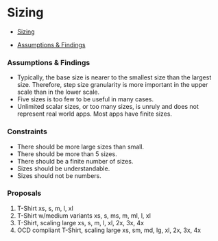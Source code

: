 # Sizing
<!-- START doctoc generated TOC please keep comment here to allow auto update -->
<!-- DON'T EDIT THIS SECTION, INSTEAD RE-RUN doctoc TO UPDATE -->
- [Sizing](#sizing)

- [Assumptions & Findings](#assumptions--findings)

<!-- END doctoc generated TOC please keep comment here to allow auto update -->
### Assumptions & Findings
- Typically, the base size is nearer to the smallest size than the largest size.  Therefore, step size granularity is more important in the upper scale than in the lower scale.
- Five sizes is too few to be useful in many cases.
- Unlimited scalar sizes, or too many sizes, is unruly and does not represent real world apps.  Most apps have finite sizes.
### Constraints
- There should be more large sizes than small.
- There should be more than 5 sizes.
- There should be a finite number of sizes.
- Sizes should be understandable.
- Sizes should not be numbers.
### Proposals
1. T-Shirt
    xs, s, m, l, xl
1. T-Shirt w/medium variants
    xs, s, ms, m, ml, l, xl
1. T-Shirt, scaling large
    xs, s, m, l, xl, 2x, 3x, 4x
1. OCD compliant T-Shirt, scaling large
    xs, sm, md, lg, xl, 2x, 3x, 4x